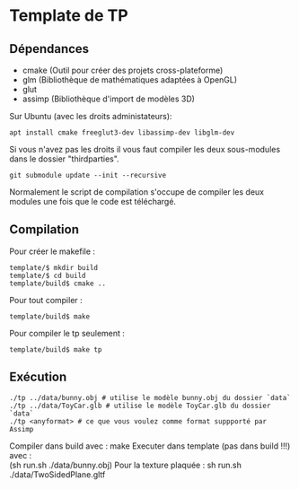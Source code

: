 # Template de TP


## Dépendances

- cmake (Outil pour créer des projets cross-plateforme)
- glm (Bibliothèque de mathématiques adaptées à OpenGL)
- glut
- assimp (Bibliothèque d'import de modèles 3D)

Sur Ubuntu (avec les droits administateurs):
```
apt install cmake freeglut3-dev libassimp-dev libglm-dev
```

Si vous n'avez pas les droits il vous faut compiler les deux sous-modules dans le dossier "thirdparties".
```
git submodule update --init --recursive
```
Normalement le script de compilation s'occupe de compiler les deux modules une fois que le code est téléchargé.

## Compilation

Pour créer le makefile :
```
template/$ mkdir build
template/$ cd build
template/build$ cmake ..
```

Pour tout compiler :
```
template/build$ make
```

Pour compiler le tp seulement :
```
template/build$ make tp
```

## Exécution

```
./tp ../data/bunny.obj # utilise le modèle bunny.obj du dossier `data`
./tp ../data/ToyCar.glb # utilise le modèle ToyCar.glb du dossier `data`
./tp <anyformat> # ce que vous voulez comme format suppporté par Assimp
```

Compiler dans build avec :
	make
Executer dans template (pas dans build !!!) avec :	
	(sh run.sh ./data/bunny.obj)
	Pour la texture plaquée : sh run.sh ./data/TwoSidedPlane.gltf

